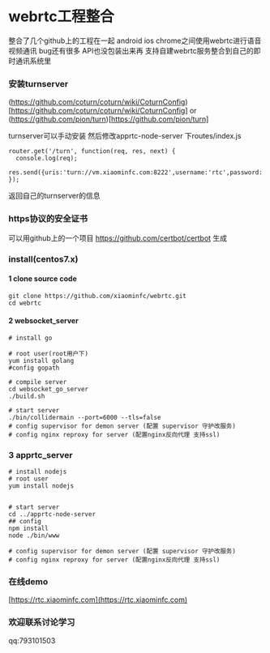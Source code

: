 # webrtc工程整合

整合了几个github上的工程在一起 android ios chrome之间使用webrtc进行语音视频通讯 bug还有很多 API也没包装出来再
支持自建webrtc服务整合到自己的即时通讯系统里

### 安装turnserver

(https://github.com/coturn/coturn/wiki/CoturnConfig)[https://github.com/coturn/coturn/wiki/CoturnConfig]
or
(https://github.com/pion/turn)[https://github.com/pion/turn]


turnserver可以手动安装 然后修改apprtc-node-server 下routes/index.js

~~~~
router.get('/turn', function(req, res, next) {
  console.log(req);
  res.send({uris:'turn://vm.xiaominfc.com:8222',username:'rtc',password:'rtc'});
});
~~~~

返回自己的turnserver的信息


### https协议的安全证书

可以用github上的一个项目 https://github.com/certbot/certbot 生成



### install(centos7.x)

#### 1 clone source code

```
git clone https://github.com/xiaominfc/webrtc.git 
cd webrtc
```

#### 2 websocket_server


```
# install go 

# root user(root用户下)
yum install golang
#config gopath

# compile server
cd websocket_go_server
./build.sh

# start server 
./bin/collidermain --port=6000 --tls=false
# config supervisor for demon server (配置 supervisor 守护改服务)
# config nginx reproxy for server (配置nginx反向代理 支持ssl)

```


### 3 apprtc_server

```
# install nodejs
# root user
yum install nodejs


# start server
cd ../apprtc-node-server
## config 
npm install
node ./bin/www

# config supervisor for demon server (配置 supervisor 守护改服务)
# config nginx reproxy for server (配置nginx反向代理 支持ssl)

```





### 在线demo
[https://rtc.xiaominfc.com](https://rtc.xiaominfc.com)

### 欢迎联系讨论学习 
qq:793101503

